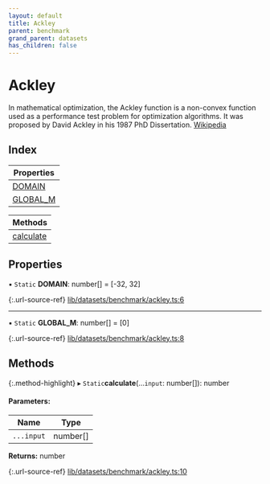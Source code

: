 ```yaml
---
layout: default
title: Ackley
parent: benchmark
grand_parent: datasets
has_children: false
---
```


# Ackley

In mathematical optimization, the Ackley function is a non-convex function used as a performance test problem for optimization algorithms. It was proposed by David Ackley in his 1987 PhD Dissertation.
[Wikipedia](https://en.wikipedia.org/wiki/Ackley_function)

## Index

| Properties |
|-----------|
| [DOMAIN](#domain) |
| [GLOBAL\_M](#global_m) |

| Methods |
|-----------|
| [calculate](#calculate) |

## Properties

▪ `Static` **DOMAIN**: number[] = [-32, 32]

{:.url-source-ref}
[lib/datasets/benchmark/ackley.ts:6](https://github.com/ascentcore/dataspot/blob/2fb173c/lib/datasets/benchmark/ackley.ts#L6)

___

▪ `Static` **GLOBAL\_M**: number[] = [0]

{:.url-source-ref}
[lib/datasets/benchmark/ackley.ts:8](https://github.com/ascentcore/dataspot/blob/2fb173c/lib/datasets/benchmark/ackley.ts#L8)

## Methods

{:.method-highlight}
▸ `Static`**calculate**(...`input`: number[]): number

#### Parameters:

Name | Type |
------ | ------ |
`...input` | number[] |

**Returns:** number

{:.url-source-ref}
[lib/datasets/benchmark/ackley.ts:10](https://github.com/ascentcore/dataspot/blob/2fb173c/lib/datasets/benchmark/ackley.ts#L10)
